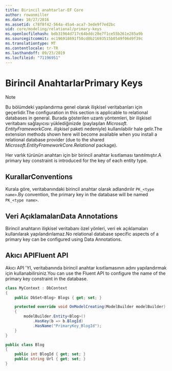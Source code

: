 ```yaml
---
title: Birincil anahtarlar-EF Core
author: rowanmiller
ms.date: 10/27/2016
ms.assetid: c78f8f42-564a-45a4-aca7-3ede9f7ed2bc
uid: core/modeling/relational/primary-keys
ms.openlocfilehash: bdb31964d717c64bddc28e7f1ce55b261e285a9b
ms.sourcegitcommit: ec196918691f50cd0b21693515b0549f06d9f39c
ms.translationtype: MT
ms.contentlocale: tr-TR
ms.lasthandoff: 09/23/2019
ms.locfileid: "71196951"
---
```

# <a name="primary-keys"></a><span data-ttu-id="84e1e-102">Birincil Anahtarlar</span><span class="sxs-lookup"><span data-stu-id="84e1e-102">Primary Keys</span></span>

> [!NOTE]  
> <span data-ttu-id="84e1e-103">Bu bölümdeki yapılandırma genel olarak ilişkisel veritabanları için geçerlidir.</span><span class="sxs-lookup"><span data-stu-id="84e1e-103">The configuration in this section is applicable to relational databases in general.</span></span> <span data-ttu-id="84e1e-104">Burada gösterilen uzantı yöntemleri, bir ilişkisel veritabanı sağlayıcısı yüklediğinizde (paylaşılan *Microsoft. EntityFrameworkCore. ilişkisel* paketi nedeniyle) kullanılabilir hale gelir.</span><span class="sxs-lookup"><span data-stu-id="84e1e-104">The extension methods shown here will become available when you install a relational database provider (due to the shared *Microsoft.EntityFrameworkCore.Relational* package).</span></span>

<span data-ttu-id="84e1e-105">Her varlık türünün anahtarı için bir birincil anahtar kısıtlaması tanıtılmıştır.</span><span class="sxs-lookup"><span data-stu-id="84e1e-105">A primary key constraint is introduced for the key of each entity type.</span></span>

## <a name="conventions"></a><span data-ttu-id="84e1e-106">Kurallar</span><span class="sxs-lookup"><span data-stu-id="84e1e-106">Conventions</span></span>

<span data-ttu-id="84e1e-107">Kurala göre, veritabanındaki birincil anahtar olarak adlandırılır `PK_<type name>`.</span><span class="sxs-lookup"><span data-stu-id="84e1e-107">By convention, the primary key in the database will be named `PK_<type name>`.</span></span>

## <a name="data-annotations"></a><span data-ttu-id="84e1e-108">Veri Açıklamaları</span><span class="sxs-lookup"><span data-stu-id="84e1e-108">Data Annotations</span></span>

<span data-ttu-id="84e1e-109">Birincil anahtarın ilişkisel veritabanı özel yönleri, veri ek açıklamaları kullanılarak yapılandırılamaz.</span><span class="sxs-lookup"><span data-stu-id="84e1e-109">No relational database specific aspects of a primary key can be configured using Data Annotations.</span></span>

## <a name="fluent-api"></a><span data-ttu-id="84e1e-110">Akıcı API</span><span class="sxs-lookup"><span data-stu-id="84e1e-110">Fluent API</span></span>

<span data-ttu-id="84e1e-111">Akıcı API 'YI, veritabanında birincil anahtar kısıtlamasının adını yapılandırmak için kullanabilirsiniz.</span><span class="sxs-lookup"><span data-stu-id="84e1e-111">You can use the Fluent API to configure the name of the primary key constraint in the database.</span></span>

<!-- [!code-csharp[Main](samples/core/relational/Modeling/FluentAPI/Relational/KeyName.cs?highlight=9)] -->
``` csharp
class MyContext : DbContext
{
    public DbSet<Blog> Blogs { get; set; }

    protected override void OnModelCreating(ModelBuilder modelBuilder)
    {
        modelBuilder.Entity<Blog>()
            .HasKey(b => b.BlogId)
            .HasName("PrimaryKey_BlogId");
    }
}

public class Blog
{
    public int BlogId { get; set; }
    public string Url { get; set; }
}
```

